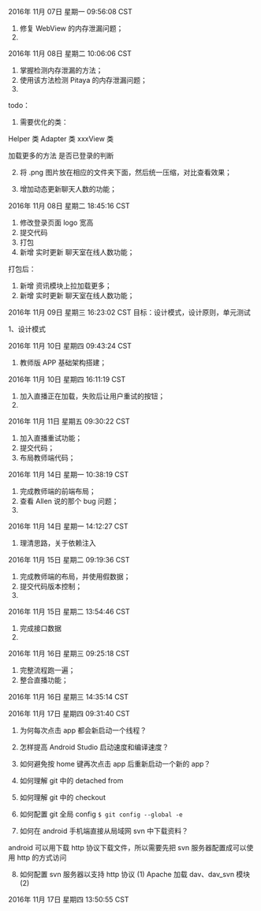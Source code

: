 
2016年 11月 07日 星期一 09:56:08 CST

1. 修复 WebView 的内存泄漏问题；
2. 

2016年 11月 08日 星期二 10:06:06 CST

1. 掌握检测内存泄漏的方法；
2. 使用该方法检测 Pitaya 的内存泄漏问题；
3. 

todo：
1. 需要优化的类：

 Helper 类
 Adapter 类
 xxxView 类
 
 加载更多的方法 
 是否已登录的判断 
 
2. 将 .png 图片放在相应的文件夹下面，然后统一压缩，对比查看效果；

3. 增加动态更新聊天人数的功能；

2016年 11月 08日 星期二 18:45:16 CST

1. 修改登录页面 logo 宽高
2. 提交代码
3. 打包
4. 新增 实时更新 聊天室在线人数功能；

打包后：
 1. 新增 资讯模块上拉加载更多；
 2. 新增 实时更新 聊天室在线人数功能；
 
2016年 11月 09日 星期三 16:23:02 CST
目标：设计模式，设计原则，单元测试

1、设计模式

2016年 11月 10日 星期四 09:43:24 CST

1. 教师版 APP 基础架构搭建；


2016年 11月 10日 星期四 16:11:19 CST

1. 加入直播正在加载，失败后让用户重试的按钮；
2. 

2016年 11月 11日 星期五 09:30:22 CST

1. 加入直播重试功能；
2. 提交代码；
3. 布局教师端代码；

2016年 11月 14日 星期一 10:38:19 CST

1. 完成教师端的前端布局；
2. 查看 Allen 说的那个 bug 问题；
3. 

2016年 11月 14日 星期一 14:12:27 CST

1. 理清思路，关于依赖注入

2016年 11月 15日 星期二 09:19:36 CST

1. 完成教师端的布局，并使用假数据；
2. 提交代码版本控制；
3. 

2016年 11月 15日 星期二 13:54:46 CST

1. 完成接口数据
2. 

2016年 11月 16日 星期三 09:25:18 CST

1. 完整流程跑一遍；
2. 整合直播功能；

2016年 11月 16日 星期三 14:35:14 CST



2016年 11月 17日 星期四 09:31:40 CST

1. 为何每次点击 app 都会新启动一个线程？

2. 怎样提高 Android Studio 启动速度和编译速度？

3. 如何避免按 home 键再次点击 app 后重新启动一个新的 app？

4. 如何理解 git 中的 detached from 

5. 如何理解 git 中的 checkout

6. 如何配置 git 全局 config 
`$ git config --global -e`

7. 如何在 android 手机端直接从局域网 svn 中下载资料？

android 可以用下载 http 协议下载文件，所以需要先把 svn 服务器配置成可以使用 http 的方式访问

8. 如何配置 svn 服务器以支持 http 协议
(1) Apache 加载  dav、dav_svn 模块
(2) 

2016年 11月 17日 星期四 13:50:55 CST

















